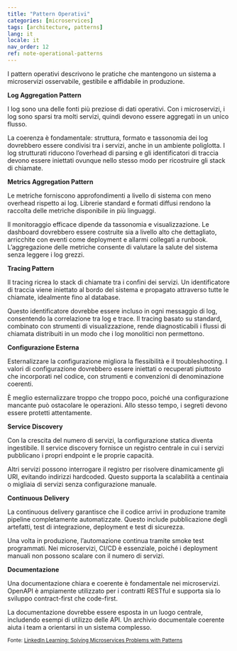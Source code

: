```yaml
---
title: "Pattern Operativi"
categories: [microservices]
tags: [architecture, patterns]
lang: it
locale: it
nav_order: 12
ref: note-operational-patterns
---
```

I pattern operativi descrivono le pratiche che mantengono un sistema a microservizi osservabile, gestibile e affidabile in produzione.

**Log Aggregation Pattern**

I log sono una delle fonti più preziose di dati operativi. Con i microservizi, i log sono sparsi tra molti servizi, quindi devono essere aggregati in un unico flusso.

La coerenza è fondamentale: struttura, formato e tassonomia dei log dovrebbero essere condivisi tra i servizi, anche in un ambiente poliglotta. I log strutturati riducono l’overhead di parsing e gli identificatori di traccia devono essere iniettati ovunque nello stesso modo per ricostruire gli stack di chiamate.

**Metrics Aggregation Pattern**

Le metriche forniscono approfondimenti a livello di sistema con meno overhead rispetto ai log. Librerie standard e formati diffusi rendono la raccolta delle metriche disponibile in più linguaggi.

Il monitoraggio efficace dipende da tassonomia e visualizzazione. Le dashboard dovrebbero essere costruite sia a livello alto che dettagliato, arricchite con eventi come deployment e allarmi collegati a runbook. L’aggregazione delle metriche consente di valutare la salute del sistema senza leggere i log grezzi.

**Tracing Pattern**

Il tracing ricrea lo stack di chiamate tra i confini dei servizi. Un identificatore di traccia viene iniettato al bordo del sistema e propagato attraverso tutte le chiamate, idealmente fino al database.

Questo identificatore dovrebbe essere incluso in ogni messaggio di log, consentendo la correlazione tra log e trace. Il tracing basato su standard, combinato con strumenti di visualizzazione, rende diagnosticabili i flussi di chiamata distribuiti in un modo che i log monolitici non permettono.

**Configurazione Esterna**

Esternalizzare la configurazione migliora la flessibilità e il troubleshooting. I valori di configurazione dovrebbero essere iniettati o recuperati piuttosto che incorporati nel codice, con strumenti e convenzioni di denominazione coerenti.

È meglio esternalizzare troppo che troppo poco, poiché una configurazione mancante può ostacolare le operazioni. Allo stesso tempo, i segreti devono essere protetti attentamente.

**Service Discovery**

Con la crescita del numero di servizi, la configurazione statica diventa ingestibile. Il service discovery fornisce un registro centrale in cui i servizi pubblicano i propri endpoint e le proprie capacità.

Altri servizi possono interrogare il registro per risolvere dinamicamente gli URI, evitando indirizzi hardcoded. Questo supporta la scalabilità a centinaia o migliaia di servizi senza configurazione manuale.

**Continuous Delivery**

La continuous delivery garantisce che il codice arrivi in produzione tramite pipeline completamente automatizzate. Questo include pubblicazione degli artefatti, test di integrazione, deployment e test di sicurezza.

Una volta in produzione, l’automazione continua tramite smoke test programmati. Nei microservizi, CI/CD è essenziale, poiché i deployment manuali non possono scalare con il numero di servizi.

**Documentazione**

Una documentazione chiara e coerente è fondamentale nei microservizi. OpenAPI è ampiamente utilizzato per i contratti RESTful e supporta sia lo sviluppo contract-first che code-first.

La documentazione dovrebbe essere esposta in un luogo centrale, includendo esempi di utilizzo delle API. Un archivio documentale coerente aiuta i team a orientarsi in un sistema complesso.

<small> Fonte: [LinkedIn Learning: Solving Microservices Problems with Patterns](https://www.linkedin.com/learning/microservices-design-patterns-23454771/solving-microservices-problems-with-patterns?contextUrn=urn%3Ali%3AlyndaLearningPath%3A645bcd56498e6459e79b3c71&u=57075649)</small>